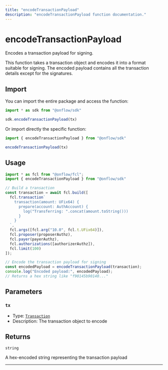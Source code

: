 ```yaml
---
title: "encodeTransactionPayload"
description: "encodeTransactionPayload function documentation."
---
```


<!-- THIS DOCUMENT IS AUTO-GENERATED FROM [onflow/sdk/src/encode/encode.ts](https://github.com/onflow/fcl-js/tree/master/packages/sdk/src/encode/encode.ts). DO NOT EDIT MANUALLY -->

# encodeTransactionPayload

Encodes a transaction payload for signing.

This function takes a transaction object and encodes it into a format suitable for signing.
The encoded payload contains all the transaction details except for the signatures.

## Import

You can import the entire package and access the function:

```typescript
import * as sdk from "@onflow/sdk"

sdk.encodeTransactionPayload(tx)
```

Or import directly the specific function:

```typescript
import { encodeTransactionPayload } from "@onflow/sdk"

encodeTransactionPayload(tx)
```

## Usage

```typescript
import * as fcl from "@onflow/fcl";
import { encodeTransactionPayload } from "@onflow/sdk"

// Build a transaction
const transaction = await fcl.build([
  fcl.transaction`
    transaction(amount: UFix64) {
      prepare(account: AuthAccount) {
        log("Transferring: ".concat(amount.toString()))
      }
    }
  `,
  fcl.args([fcl.arg("10.0", fcl.t.UFix64)]),
  fcl.proposer(proposerAuthz),
  fcl.payer(payerAuthz),
  fcl.authorizations([authorizerAuthz]),
  fcl.limit(100)
]);

// Encode the transaction payload for signing
const encodedPayload = encodeTransactionPayload(transaction);
console.log("Encoded payload:", encodedPayload);
// Returns a hex string like "f90145b90140..."
```

## Parameters

### `tx` 


- Type: [`Transaction`](../types#transaction)
- Description: The transaction object to encode


## Returns

`string`


A hex-encoded string representing the transaction payload

---
